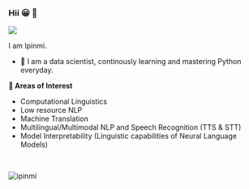 ### Hii :grinning: 👋
![](https://media.giphy.com/media/LmNwrBhejkK9EFP504/giphy.gif)

I am Ipinmi. 
  - 🔭 I am a data scientist, continously learning and mastering Python everyday. 

**👯 Areas of Interest**
  - Computational Linguistics
  - Low resource NLP
  - Machine Translation
  - Multilingual/Multimodal NLP and Speech Recognition (TTS & STT)
  - Model Interpretability (Linguistic capabilities of Neural Language Models)

<!--
**ipinmi/ipinmi** is a ✨ _special_ ✨ repository because its `README.md` (this file) appears on your GitHub profile.

Here are some ideas to get you started:

- 🔭 I’m currently working on ...
- 🌱 I’m currently learning ...
- 👯 I’m looking to collaborate on ...
- 🤔 I’m looking for help with ...
- 💬 Ask me about ...
- 📫 How to reach me: ...
- 😄 Pronouns: ...
- ⚡ Fun fact: ...
-->

<br />
<p><img align="left" src="https://github-readme-stats.vercel.app/api/top-langs/?username=ipinmi&layout=compact&hide=html&theme=dark" alt="ipinmi" /></p>
<br />
